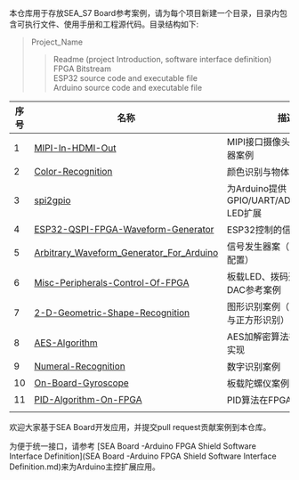 本仓库用于存放SEA_S7 Board参考案例，请为每个项目新建一个目录，目录内包含可执行文件、使用手册和工程源代码。目录结构如下:
  > Project_Name
  > > Readme (project Introduction, software interface definition)  
  > > FPGA Bitstream   
  > > ESP32 source code and executable file  
  > > Arduino source code and executable file   



| 序号 | 名称                                                         | 描述                                       |
| ---- | ------------------------------------------------------------ | ------------------------------------------ |
| 1    | [MIPI-In-HDMI-Out](/MIPI-In-HDMI-Out)                        | MIPI接口摄像头与HDMI显示器案例             |
| 2    | [Color-Recognition](/Color-Recognition)                      | 颜色识别与物体追踪案例                     |
| 3    | [spi2gpio](/spi2gpio)                                        | 为Arduino提供GPIO/UART/ADC/DAC/RGB-LED扩展 |
| 4    | [ESP32-QSPI-FPGA-Waveform-Generator](/ESP32-QSPI-FPGA-Waveform-Generator) | ESP32控制的信号发生器案例                  |
| 5    | [Arbitrary_Waveform_Generator_For_Arduino](/Arbitrary_Waveform_Generator_For_Arduino) | 信号发生器案（需要Arduino配置）            |
| 6    | [Misc-Peripherals-Control-Of-FPGA](/Misc-Peripherals-Control-Of-FPGA) | 板载LED、拨码开关、ADC与DAC参考案例        |
| 7    | [2-D-Geometric-Shape-Recognition](/2-D-Geometric-Shape-Recognition) | 图形识别案例（三角形、圆形与正方形识别）   |
| 8    | [AES-Algorithm](/AES-Algorithm)                              | AES加解密算法在FPGA内的实现                |
| 9    | [Numeral-Recognition](/Numeral-Recognition)                  | 数字识别案例                               |
| 10   | [On-Board-Gyroscope](/On-Board-Gyroscope)                    | 板载陀螺仪案例                             |
| 11   | [PID-Algorithm-On-FPGA](/PID-Algorithm-On-FPGA)              | PID算法在FPGA内的实现                      |
|      |                                                              |                                            |

欢迎大家基于SEA Board开发应用，并提交pull request贡献案例到本仓库。    

为便于统一接口，请参考 [SEA Board -Arduino FPGA Shield Software Interface Definition](SEA Board -Arduino FPGA Shield Software Interface Definition.md)来为Arduino主控扩展应用。

